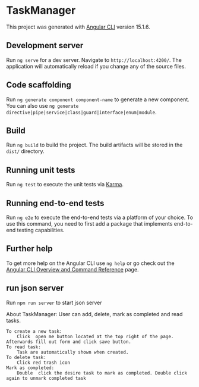 # TaskManager

This project was generated with [Angular CLI](https://github.com/angular/angular-cli) version 15.1.6.

## Development server

Run `ng serve` for a dev server. Navigate to `http://localhost:4200/`. The application will automatically reload if you change any of the source files.

## Code scaffolding

Run `ng generate component component-name` to generate a new component. You can also use `ng generate directive|pipe|service|class|guard|interface|enum|module`.

## Build

Run `ng build` to build the project. The build artifacts will be stored in the `dist/` directory.

## Running unit tests

Run `ng test` to execute the unit tests via [Karma](https://karma-runner.github.io).

## Running end-to-end tests

Run `ng e2e` to execute the end-to-end tests via a platform of your choice. To use this command, you need to first add a package that implements end-to-end testing capabilities.

## Further help

To get more help on the Angular CLI use `ng help` or go check out the [Angular CLI Overview and Command Reference](https://angular.io/cli) page.

## run json server
Run `npm run server` to start json server

About TaskManager:
    User can add, delete, mark as completed and read tasks. 

    To create a new task:
        Click  open me button located at the top right of the page. Afterwards fill out form and click save button.
    To read task:
        Task are automatically shown when created.
    To delete task:
        Click red trash icon
    Mark as completed:
        Double  click the desire task to mark as completed. Double click again to unmark completed task
